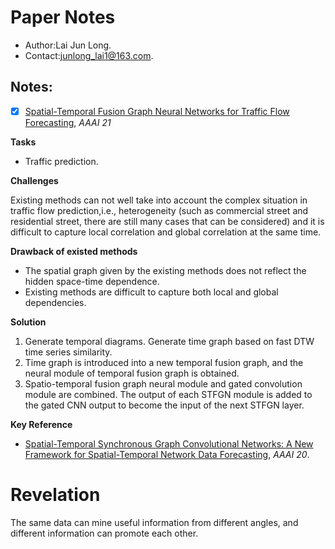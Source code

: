 # Paper Notes

+ Author:Lai Jun Long.
+ Contact:junlong_lai1@163.com.

## Notes:

- [x] [Spatial-Temporal Fusion Graph Neural Networks for Traffic Flow Forecasting](https://arxiv.org/pdf/2012.09641.pdf), *AAAI 21*

**Tasks** 
+ Traffic prediction.

**Challenges**  

Existing methods can not well take into account the complex situation in traffic flow prediction,i.e., heterogeneity (such as commercial street and residential street, there are still many cases that can be considered) and it is difficult to capture local correlation and global correlation at the same time.

**Drawback of existed methods** 

+ The spatial graph given by the existing methods does not reflect the hidden space-time dependence.
+ Existing methods are difficult to capture both local and global dependencies.

**Solution** 

1. Generate temporal diagrams. Generate time graph based on fast DTW time series similarity.
2. Time graph is introduced into a new temporal fusion graph, and the neural module of temporal fusion graph is obtained.
3. Spatio-temporal fusion graph neural module and gated convolution module are combined. The output of each STFGN module is added to the gated CNN output to become the input of the next STFGN layer.

**Key Reference**

- [Spatial-Temporal Synchronous Graph Convolutional Networks: A New Framework for Spatial-Temporal Network Data Forecasting](https://ojs.aaai.org//index.php/AAAI/article/view/5438), *AAAI 20*. 
# Revelation
The same data can mine useful information from different angles, and different information can promote each other.
